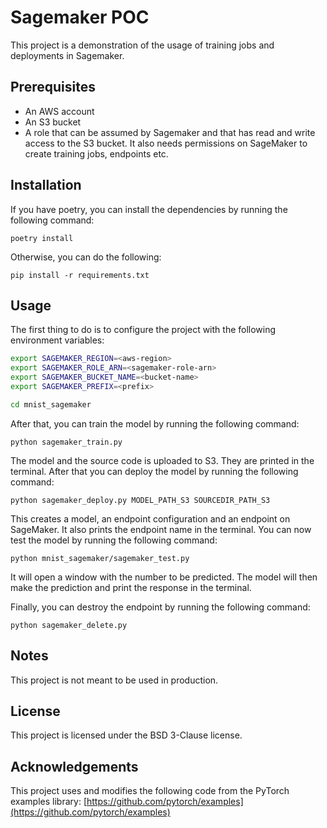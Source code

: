 # Sagemaker POC

This project is a demonstration of the usage of training jobs and deployments in Sagemaker.

## Prerequisites

- An AWS account
- An S3 bucket
- A role that can be assumed by Sagemaker and that has read and write access to the S3 bucket. It also needs permissions on SageMaker to create training jobs, endpoints etc.

## Installation

If you have poetry, you can install the dependencies by running the following command:

```commandline
poetry install
```

Otherwise, you can do the following:

```commandline
pip install -r requirements.txt
```

## Usage

The first thing to do is to configure the project with the following environment variables:

```bash
export SAGEMAKER_REGION=<aws-region>
export SAGEMAKER_ROLE_ARN=<sagemaker-role-arn>
export SAGEMAKER_BUCKET_NAME=<bucket-name>
export SAGEMAKER_PREFIX=<prefix>

cd mnist_sagemaker
```

After that, you can train the model by running the following command:

```commandline
python sagemaker_train.py
```

The model and the source code is uploaded to S3. They are printed in the terminal. 
After that you can deploy the model by running the following command:

```commandline
python sagemaker_deploy.py MODEL_PATH_S3 SOURCEDIR_PATH_S3
```

This creates a model, an endpoint configuration and an endpoint on SageMaker. It also prints the endpoint name in the terminal.
You can now test the model by running the following command:

```commandline
python mnist_sagemaker/sagemaker_test.py
```

It will open a window with the number to be predicted. The model will then make the prediction and print the response in the terminal.

Finally, you can destroy the endpoint by running the following command:

```commandline
python sagemaker_delete.py
```

## Notes

This project is not meant to be used in production. 

## License

This project is licensed under the BSD 3-Clause license.

## Acknowledgements

This project uses and modifies the following code from the PyTorch examples library: [https://github.com/pytorch/examples](https://github.com/pytorch/examples)